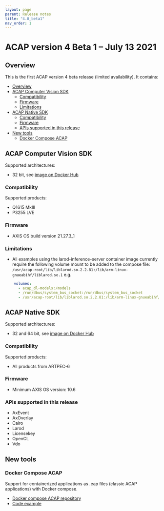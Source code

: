 ```yaml
---
layout: page
parent: Release notes
title: "4.0_beta1"
nav_order: 1
---
```


# ACAP version 4 Beta 1 – July 13 2021

## Overview

This is the first ACAP version 4 beta release (limited availability). It contains:

- [Overview](#overview)
- [ACAP Computer Vision SDK](#acap-computer-vision-sdk)
  - [Compatibility](#compatibility)
  - [Firmware](#firmware)
  - [Limitations](#limitations)
- [ACAP Native SDK](#acap-native-sdk)
  - [Compatibility](#compatibility-1)
  - [Firmware](#firmware-1)
  - [APIs supported in this release](#apis-supported-in-this-release)
- [New tools](#new-tools)
  - [Docker Compose ACAP](#docker-compose-acap)

## ACAP Computer Vision SDK

Supported architectures:

- 32 bit, see [image on Docker Hub](https://hub.docker.com/r/axisecp/acap-computer-vision-sdk)

### Compatibility

Supported products:

- Q1615 MkIII
- P3255 LVE

### Firmware

- AXIS OS build version 21.27.3_1

### Limitations

- All examples using the larod-inference-server container image currently require the following volume mount to be added to the compose file: `/usr/acap-root/lib/liblarod.so.2.2.81:/lib/arm-linux-gnueabihf/liblarod.so.1` e.g.

```yaml
    volumes:
      - acap_dl-models:/models
      - /run/dbus/system_bus_socket:/run/dbus/system_bus_socket
      - /usr/acap-root/lib/liblarod.so.2.2.81:/lib/arm-linux-gnueabihf/liblarod.so.1
 ```

## ACAP Native SDK

Supported architectures:

- 32 and 64 bit, see [image on Docker Hub](https://hub.docker.com/r/axisecp/acap-native-sdk)

### Compatibility

Supported products:

- All products from ARTPEC-6

### Firmware

- Minimum AXIS OS version: 10.6

### APIs supported in this release

- AxEvent
- AxOverlay
- Cairo
- Larod
- Licensekey
- OpenCL
- Vdo

## New tools

### Docker Compose ACAP

Support for containerized applications as .eap files (classic ACAP applications) with Docker compose.

- [Docker compose ACAP repository](https://github.com/AxisCommunications/docker-compose-acap)
- [Code example](https://github.com/AxisCommunications/acap-native-sdk-examples/tree/master/container-example)
